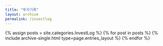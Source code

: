 ```yaml
---
title: "투자기록"
layout: archive
permalink: /investlog
---
```


{% assign posts = site.categories.InvestLog %}
{% for post in posts %} {% include archive-single.html type=page.entries_layout %} {% endfor %}
